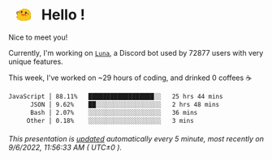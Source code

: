 <h1>   <img src="./spoinky.gif" style="vertical-align:middle;" width="30px">   Hello ! </h1>

Nice to meet you!

Currently, I'm working on <a href='https://github.com/Asgarrrr/Luna'>`Luna`</a>, a Discord bot used by 72877 users with very unique features.

This week, I've worked on ~29 hours of coding, and drinked 0 coffees ☕

```
JavaScript │ 88.11%   ██████████████████░░   25 hrs 44 mins
      JSON │ 9.62%    ██░░░░░░░░░░░░░░░░░░   2 hrs 48 mins
      Bash │ 2.07%    ░░░░░░░░░░░░░░░░░░░░   36 mins
     Other │ 0.18%    ░░░░░░░░░░░░░░░░░░░░   3 mins
```

###### This presentation is [updated](https://github.com/Asgarrrr) automatically every 5 minute, most recently on 9/6/2022, 11:56:33 AM ( UTC±0 ).